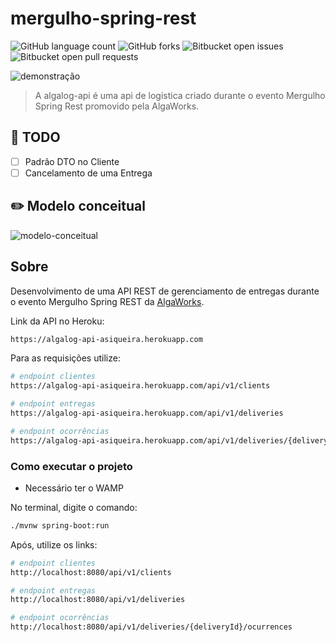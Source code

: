 # mergulho-spring-rest

![GitHub language count](https://img.shields.io/github/languages/count/SiqueiraAndre/msr-algalog?style=for-the-badge)
![GitHub forks](https://img.shields.io/github/forks/SiqueiraAndre/msr-algalog?style=for-the-badge)
![Bitbucket open issues](https://img.shields.io/bitbucket/issues/SiqueiraAndre/msr-algalog?style=for-the-badge)
![Bitbucket open pull requests](https://img.shields.io/bitbucket/pr-raw/SiqueiraAndre/msr-algalog?style=for-the-badge)

![demonstração](https://cafe.algaworks.com/wp-content/uploads/2021/04/MSR-300px.png)

> A algalog-api é uma api de logistica criado durante o evento Mergulho Spring Rest promovido pela AlgaWorks.

## 📝 TODO

- [ ] Padrão DTO no Cliente
- [ ] Cancelamento de uma Entrega 

## ✏️ Modelo conceitual

![modelo-conceitual](https://github.com/SiqueiraAndre/msr-algalog/blob/master/.github/modelo-conceitual.PNG)


## Sobre
Desenvolvimento de uma API REST de gerenciamento de entregas durante o evento Mergulho Spring REST da [AlgaWorks](https://www.algaworks.com "Site da AlgaWorks").

Link da API no Heroku: 
```bash
https://algalog-api-asiqueira.herokuapp.com
```
Para as requisições utilize: 
```bash
# endpoint clientes
https://algalog-api-asiqueira.herokuapp.com/api/v1/clients

# endpoint entregas
https://algalog-api-asiqueira.herokuapp.com/api/v1/deliveries

# endpoint ocorrências
https://algalog-api-asiqueira.herokuapp.com/api/v1/deliveries/{deliveryId}/ocurrences
```

### Como executar o projeto
* Necessário ter o WAMP 

No terminal, digite o comando:
```bash
./mvnw spring-boot:run 
```
Após, utilize os links:
```bash
# endpoint clientes
http://localhost:8080/api/v1/clients

# endpoint entregas
http://localhost:8080/api/v1/deliveries

# endpoint ocorrências
http://localhost:8080/api/v1/deliveries/{deliveryId}/ocurrences
```
